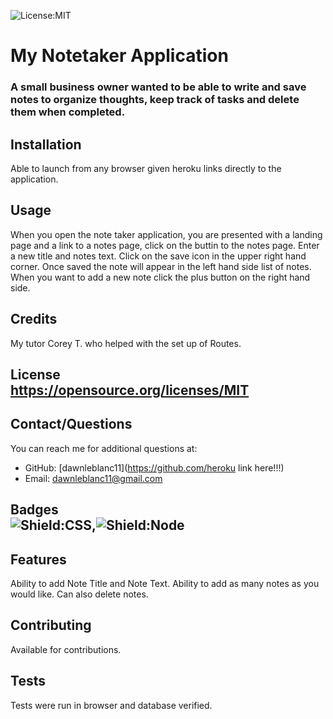 ![License:MIT](https://img.shields.io/badge/License-MIT-yellow.svg)
  
  # My Notetaker Application
  ### A small business owner wanted to be able to write and save notes to organize thoughts, keep track of tasks and delete them when completed.
  
  
  ## Installation
  Able to launch from any browser given heroku links directly to the application.
  
  ## Usage 
  When you open the note taker application, you are presented with a landing page and a link to a notes page, click on the buttin to the notes page.  Enter a new title and notes text.  Click on the save icon in the upper right hand corner.  Once saved the note will appear in the left hand side list of notes.  When you want to add a new note click the plus button on the right hand side.
  
  ## Credits
  My tutor Corey T. who helped with the set up of Routes.
##
## License <br>https://opensource.org/licenses/MIT
  ## Contact/Questions
  You can reach me for additional questions at:
  * GitHub: [dawnleblanc11](https://github.com/heroku link here!!!)
  * Email: dawnleblanc11@gmail.com
## Badges <br>![Shield:CSS](https://img.shields.io/badge/CSS-239120?&style=for-the-badge&logo=css3&logoColor=white),![Shield:Node](https://img.shields.io/badge/Node.js-43853D?style=for-the-badge&logo=node.js&logoColor=white) 
    
  ## Features
  Ability to add Note Title and Note Text.  Ability to add as many notes as you would like.  Can also delete notes.
  
  ## Contributing  
  Available for contributions.
  
  ## Tests
  Tests were run in browser and database verified.

